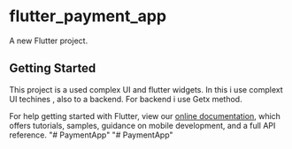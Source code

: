 # flutter_payment_app

A new Flutter project.

## Getting Started

This project is a used complex UI and flutter widgets.
In this i use complext UI techines , also to a backend.
For backend i use Getx method.


For help getting started with Flutter, view our
[online documentation](https://flutter.dev/docs), which offers tutorials,
samples, guidance on mobile development, and a full API reference.
"# PaymentApp" 
"# PaymentApp" 
